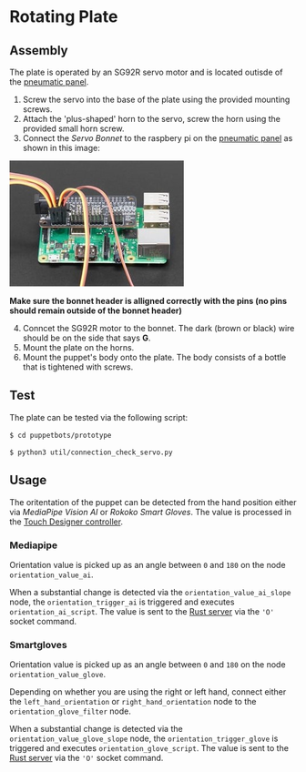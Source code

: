 # Rotating Plate
## Assembly

The plate is operated by an SG92R servo motor and is located outisde of the [pneumatic panel](pneumatics-panel.md).
1. Screw the servo into the base of the plate using the provided mounting screws.
2. Attach the 'plus-shaped' horn to the servo, screw the horn using the provided small horn screw.
3. Connect the _Servo Bonnet_ to the raspbery pi on the [pneumatic panel](pneumatics-panel.md) as shown in this image:

![servo bonnet](servo-bonnet.jpg)

**Make sure the bonnet header is alligned correctly with the pins (no pins should remain outside of the bonnet header)**

4. Conncet the SG92R motor to the bonnet. The dark (brown or black) wire should be on the side that says **G**.
5. Mount the plate on the horns.
6. Mount the puppet's body onto the plate. The body consists of a bottle that is tightened with screws.

## Test
The plate can be tested via the following script:

```
$ cd puppetbots/prototype
```
```
$ python3 util/connection_check_servo.py
```


## Usage
The oritentation of the puppet can be detected from the hand position either via _MediaPipe Vision AI_ or _Rokoko Smart Gloves_. The value is processed in the [Touch Designer controller](touch-designer.md).

### Mediapipe 
Orientation value is picked up as an angle between `0` and `180` on the node `orientation_value_ai`.

When a substantial change is detected via the `orientation_value_ai_slope` node, the `orientation_trigger_ai` is triggered and executes `orientation_ai_script`. The value is sent to the [Rust server](rust-server.md) via the `'O'` socket command. 

### Smartgloves 
Orientation value is picked up as an angle between `0` and `180` on the node `orientation_value_glove`.

Depending on whether you are using the right or left hand, connect either the `left_hand_orientation` or `right_hand_orientation` node to the `orientation_glove_filter` node.

When a substantial change is detected via the `orientation_value_glove_slope` node, the `orientation_trigger_glove` is triggered and executes `orientation_glove_script`. The value is sent to the [Rust server](rust-server.md) via the `'O'` socket command. 